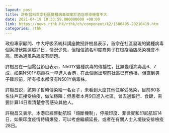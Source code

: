 ```yaml
---
layout: post
title: 許樹昌料首宗社區變種病毒個案於酒店感染機會不大
date: 2021-04-19 10:33:59.000000000 +08:00
link: https://news.rthk.hk/rthk/ch/component/k2/1586495-20210419.htm
categories: rthk
---
```


政府專家顧問、中大呼吸系統科講座教授許樹昌表示，首宗在社區發現的變種病毒個案潛伏期遠超21日，情況少見，但相信該名印度裔男子在檢疫酒店感染機會不高，因為通風系統沒有問題。

許樹昌在一個電台節目表示，N501Y變種病毒的傳播性，比無變種病毒高6、7成，如果N501Y病毒株一早進入香港，在此個案出現前社區已有傳播，但直到男子確診前，所有樣本都沒有N501Y病毒株。

許樹昌説，該男子暫時傳染給一名女子，未看到大廈其他住客受感染，目前80多名住戶正接受檢疫，做法穩陣；但患者本月9日進入社區，曾去過銀行、食肆，需要計算14日看清楚會否感染其他人。

許樹昌又表示，本港已經啓動航班「熔斷機制」，停飛印度、菲律賓和印尼航班14日，如果印度疫情持續爆發，可以考慮繼續延長，或者在有關人士入境後安排檢疫28日。
